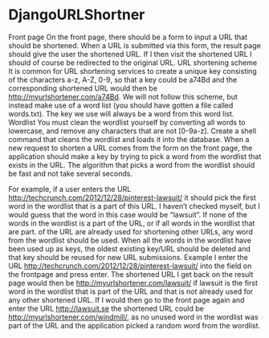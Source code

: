 # DjangoURLShortner

Front page
On the front page, there should be a form to input a URL that should be shortened. When a URL is submitted via this form, the result page should give the user the shortened URL. If I then visit the shortened URL I should of course be redirected to the original URL.
URL shortening scheme
It is common for URL shortening services to create a unique key consisting of the characters a-z, A-Z, 0-9, so that a key could be a74Bd and the corresponding shortened URL would then be http://myurlshortener.com/a74Bd. We will not follow this scheme, but instead make use of a word list (you should have gotten a file called words.txt). The key we use will always be a word from this word list.
Wordlist
You must clean the wordlist yourself by converting all words to lowercase, and remove any characters that are not [0-9a-z]. Create a shell command that cleans the wordlist and loads it into the database. When a new request to shorten a URL comes from the form on the front page, the application should make a key by trying to pick a word from the wordlist that exists in the URL. The algorithm that picks a word from the wordlist should be fast and not take several seconds.

For example, if a user enters the URL http://techcrunch.com/2012/12/28/pinterest-lawsuit/ it should pick the first word in the wordlist that is a part of this URL. I haven’t checked myself, but I would guess that the word in this case would be “lawsuit”. If none of the words in the wordlist is a part of the URL, or if all words in the wordlist that are part. of the URL are already used for shortening other URLs, any word from the wordlist should be used. When all the words in the wordlist have been used up as keys, the oldest existing key/URL should be deleted and that key should be reused for new URL submissions.
Example
I enter the URL http://techcrunch.com/2012/12/28/pinterest-lawsuit/ into the field on the frontpage and press enter. The shortened URL I get back on the result page would then be http://myurlshortener.com/lawsuit/ if lawsuit is the first word in the wordlist that is part of the URL and that is not already used for any other shortened URL. If I would then go to the front page again and enter the URL http://lawsuit.se the shortened URL could be http://myurlshortener.com/windmill/, as no unused word in the wordlist was part of the URL and the application picked a random word from the wordlist.

